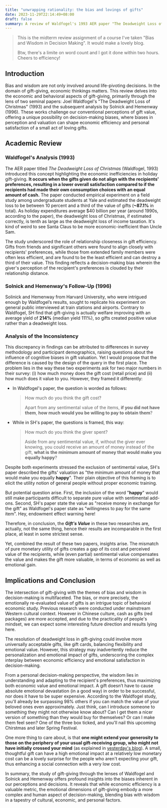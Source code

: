 ```yaml
---
title: "unwrapping rationality: the bias and lovings of gifts"
date: 2023-11-29T22:14:49+08:00
draft: false
summary: A review of Waldfogel's 1993 AER paper "The Deadweight Loss of Christmas".
---
```


> This is the midterm review assignment of a course I've taken "Bias and Wisdom in Decision Making". It would make a lovely blog.
>
> Btw, there's a limite on word count and I got it done within two hours. Cheers to efficiency!

## Introduction

Bias and wisdom are not only involved around life-pivoting decisions. In the domain of gift-giving, economic thinkings matters. This review delves into the economic and behavioral aspects of gift-giving, primarily through the lens of two seminal papers: Joel Waldfogel's "The Deadweight Loss of Christmas" (1993) and the subsequent analysis by Solnick and Hemenway (1996). These works challenge our conventional perceptions of gift value, offering a unique possibility on decision-making biases, where biases in perception and valuation can shape economic efficiency and personal satisfaction of a small act of loving gifts.

## Academic Review

### Waldfogel's Analysis (1993)

The AER paper titled *The Deadweight Loss of Christmas* (Waldfogel, 1993) introduced this concept highlighting the economic inefficiencies in holiday gift-giving. **It occurs when the gifts given do not align with the recipients' preferences, resulting in a lower overall satisfaction compared to if the recipients had made their own consumption choices with an equal amount of cash.** The paper conducted empirical experiment on a field study among undergraduate students at Yale and estimated the deadweight loss to be between 10 percent and a third of the value of gifts (**~87.1%** in total). As holiday expenditures average \$40 billion per year (around 1990s, according to the paper), the deadweight loss of Christmas, if estimated correctly, is tenth as large as the deadweight loss of income taxation. It's kind of weird to see Santa Claus to be more economic-inefficient than Uncle Sam.

The study underscored the role of relationship closeness in gift efficiency. Gifts from friends and significant others were found to align closely with recipients' preferences, while those from extended family members were often less efficient, and are found to be the least efficient and can destroy a third of their value. This finding reflects a decision-making bias wherein the giver's perception of the recipient's preferences is clouded by their relationship distance.

### Solnick and Hemenway's Follow-Up (1996)

Solinick and Hemenway from Harvard University, who were intrigued enough by Waldfogel’s results, sought to replicate his experiment on general public interviewed at train stations and airports. Contrary to Waldfogel, SH find that gift-giving is actually welfare improving with an average yield of **214%** (median yield 111%), so gifts created positive value rather than a deadweight loss.

### Analysis of the Inconsistency

This discrepancy in findings can be attributed to differences in survey methodology and participant demographics, raising questions about the influence of cognitive biases in gift valuation. Yet I would propose that the difference is caused by the design of the query in the first place. The problem lies in the way these two experiments ask for two major numbers in their survey: (i) how much money does the gift cost (retail price) and (ii) how much does it value to you. However, they framed it differently:

- In Waldfogel's paper, the question is worded as follows:

    > How much do you think the gift cost?
    >
    > Apart from any sentimental value of the items, **if you did not have them**, **how much would you be willing to pay to obtain them**?

- While in SH's paper, the questions is framed, this way:

    > How much do you think the giver spent?
    >
    > Aside from any sentimental value, if, without the giver ever knowing, you could receive an amount of money instead of the gift, **what is** **the minimum amount of money that would make you equally happy**?

Despite both experiments stressed the exclusion of sentimental value, SH's paper described the gifts' valuation as "the minimum amount of money that would make you equally **happy**". Their plain objective of this framing is to elicit the utility notion of general people without proper economic training. 

But potential question arise. First, the inclusion of the word "**happy**" would still make participants difficult to separate pure value with sentimental add-ons. Second, SH's paper state the value as "receive money in exchange for the gift" as Waldfogel's paper state as "willingness to pay for the same item". Hey, endowment effect warning here!

Therefore, in conclusion, the ***Gift's Value*** in these two researches are, actually, not the same thing, hence their results are incomparable in the first place, at least in some strictest sense.

Yet, combined the result of these two papers, insights arise. The mismatch of pure monetary utility of gifts creates a gap of its cost and perceived value of the recipients, while (even partial) sentimental value compensates the value and makes the gift more valuable, in terms of economic as well as emotional gain.

## Implications and Conclusion

The intersection of gift-giving with the themes of bias and wisdom in decision-making is multifaceted. The bias, or more precisely, the emotionally re-evaluated value of gifts is an intrigue topic of behavioral economic study. Previous research were conducted under mainstream Western cultural context. However in Chinese culture, cash as gifts (red packages) are more accepted, and due to the practicality of people's mindset, we can expect some interesting future direction and results lying here.

The resolution of deadweight loss in gift-giving could involve more universally acceptable gifts, like gift cards, balancing flexibility and emotional value. However, this strategy may inadvertently reduce the personalization and emotional impact of gifts, underscoring the complex interplay between economic efficiency and emotional satisfaction in decision-making.

From a personal decision-making perspective, the wisdom lies in understanding and adapting to the recipient's preferences, thus maximizing both economic value and emotional impact. A gift doesn’t have to cause absolute emotional devastation (in a good way) in order to be successful, nor does it have to be super expensive. According to the Waldfogel study, you'll already be surpassing 98% others if you can match the value of your beloved ones even approximately. Just think, can I introduce someone to something they might not otherwise know about? Can I get them a nicer version of something than they would buy for themselves? Or can I make them feel seen? One of the three box ticked, and you'll nail this upcoming Chirstmas and later Spring Festival.

One more thing to care about, is that **one might extend your generosity to those on the periphery of your usual gift-receiving group, who might not have initially crossed your mind** (as explained in [yesterday's blog](https://aritang.github.io/posts/deadweight_lost_of_gifts/)). A small, thoughtful gift can have a high emotional impact at a relatively low monetary cost can be a lovely surprise for the people who aren't expecting your gift, thus enhancing a social connection with a very low cost.

In summary, the study of gift-giving through the lenses of Waldfogel and Solnick and Hemenway offers profound insights into the biases inherent in our perceptions and decisions. It reveals that while economic efficiency is a valuable metric, the emotional dimensions of gift-giving embody a more complex and human aspect of decision-making, blending bias with wisdom in a tapestry of cultural, economic, and personal factors.

